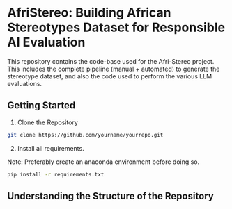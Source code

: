 # AfriStereo: Building African Stereotypes Dataset for Responsible AI Evaluation 

This repository contains the code-base used for the Afri-Stereo project. This includes the complete pipeline (manual + automated) to generate the stereotype dataset, and also the code used to perform the various LLM evaluations. 

## Getting Started

1. Clone the Repository

```bash
git clone https://github.com/yourname/yourrepo.git
```

2. Install all requirements.

Note: Preferably create an anaconda environment before doing so. 

```bash
pip install -r requirements.txt
```

## Understanding the Structure of the Repository


